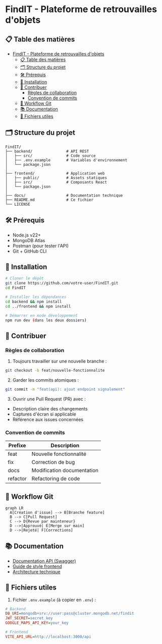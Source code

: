 # FindIT - Plateforme de retrouvailles d'objets


## 📋 Table des matières
- [FindIT - Plateforme de retrouvailles d'objets](#findit---plateforme-de-retrouvailles-dobjets)
  - [📋 Table des matières](#-table-des-matières)
  - [🗂 Structure du projet](#-structure-du-projet)
  - [🛠 Prérequis](#-prérequis)
  - [🚀 Installation](#-installation)
  - [🤝 Contribuer](#-contribuer)
    - [Règles de collaboration](#règles-de-collaboration)
    - [Convention de commits](#convention-de-commits)
  - [🔄 Workflow Git](#-workflow-git)
  - [📚 Documentation](#-documentation)
  - [📝 Fichiers utiles](#-fichiers-utiles)

## 🗂 Structure du projet
```
FindIT/
├── backend/               # API REST
│   ├── src/               # Code source
│   ├── .env.example       # Variables d'environnement
│   └── package.json
│
├── frontend/              # Application web
│   ├── public/            # Assets statiques
│   ├── src/               # Composants React 
│   └── package.json
│
├── docs/                  # Documentation technique
├── README.md              # Ce fichier
└── LICENSE
```

## 🛠 Prérequis
- Node.js v22+
- MongoDB Atlas
- Postman (pour tester l'API)
- Git + GitHub CLI

## 🚀 Installation
```bash
# Cloner le dépôt
git clone https://github.com/votre-user/FindIT.git
cd FindIT

# Installer les dépendances
cd backend && npm install
cd ../frontend && npm install

# Démarrer en mode développement
npm run dev (dans les deux dossiers)
```

## 🤝 Contribuer
### Règles de collaboration
1. Toujours travailler sur une nouvelle branche :
```bash
git checkout -b feat/nouvelle-fonctionnalite
```
2. Garder les commits atomiques :
```bash
git commit -m "feat(api): ajout endpoint signalement"
```
3. Ouvrir une Pull Request (PR) avec :
- Description claire des changements
- Captures d'écran si applicable
- Référence aux issues concernées

### Convention de commits
| Prefixe   | Description                |
|-----------|----------------------------|
| feat      | Nouvelle fonctionnalité    |
| fix       | Correction de bug          |
| docs      | Modification documentation |
| refactor  | Refactoring de code        |

## 🔄 Workflow Git
```mermaid
graph LR
  A[Création d'issue] --> B[Branche feature]
  B --> C[Pull Request]
  C --> D{Revue par mainteneur}
  D -->|Approuvé| E[Merge sur main]
  D -->|Rejeté| F[Corrections]
```

## 📚 Documentation
- [Documentation API (Swagger)](http://localhost:3000/api-docs)
- [Guide de style frontend](/docs/STYLEGUIDE.md)
- [Architecture technique](/docs/ARCHITECTURE.md)

## 📝 Fichiers utiles
1. Fichier `.env.example` (à copier en `.env`) :
```ini
# Backend
DB_URI=mongodb+srv://user:pass@cluster.mongodb.net/findit
JWT_SECRET=secret_key
GOOGLE_MAPS_API_KEY=your_key

# Frontend
VITE_API_URL=http://localhost:3000/api
```

